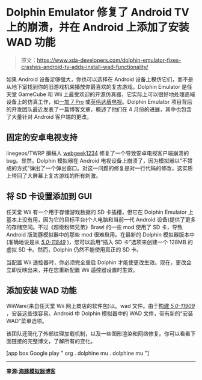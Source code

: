 # Dolphin Emulator 修复了 Android TV 上的崩溃，并在 Android 上添加了安装 WAD 功能

> 原文：<https://www.xda-developers.com/dolphin-emulator-fixes-crashes-android-tv-adds-install-wad-functionality/>

如果 Android 设备足够强大，你也可以选择在 Android 设备上模仿它们，而不是从地下室找到你的旧游戏机来播放你最喜欢的复古游戏。Dolphin Emulator 是任天堂 GameCube 和 Wii 上最受欢迎的开源仿真器，它实际上可以很好地处理高端设备上的仿真工作，如[一加 7 Pro](https://www.xda-developers.com/oneplus-7-pro-review-gamecube-wii-emulation/) 或[英伟达盾电视](https://www.xda-developers.com/nvidia-shield-tv-super-mario-galaxy/)。Dolphin Emulator 项目背后的开发团队最近发表了一篇博客文章，概述了他们在 4 月份的进展，其中也包含了大量针对 Android 客户端的更改。

## 固定的安卓电视支持

linegeos/TWRP 撰稿人 [webgeek1234](https://github.com/webgeek1234) 修复了一个导致安卓电视客户端崩溃的 bug。显然，Dolphin 模拟器在 Android 电视设备上崩溃了，因为模拟器以“不赞成的方式”弹出了一个弹出窗口。对这一问题的修复是对一行代码的修改，这实质上带回了大屏幕上复古游戏的所有刺激。

## 将 SD 卡设置添加到 GUI

任天堂 Wii 有一个用于存储游戏数据的 SD 卡插槽，但它在 Dolphin Emulator 上基本上没有用，因为它的目标平台(个人电脑和当前一代 Android 设备)提供了更多的存储空间。不过《超级粉碎兄弟》Brawl 的一些 mod 使用了 SD 卡，导致 Android 版海豚模拟器中的那些 mod 很难启用。在最新的 Dolphin 模拟器版本中(准确地说是从 [*5.0-11849*](https://dolphin-emu.org/download/dev/master/5.0-11849/) )，您可以启用“插入 SD 卡”选项来创建一个 128MB 的虚拟 SD 卡。然而，Dolphin 仍然不能使用真正的 SD 卡。

当配置 Wii 遥控器时，你必须完全重启 Dolphin 才能使更改生效。现在，更改会立即反映出来，并在您重新配置 Wii 遥控器设置时生效。

## 添加安装 WAD 功能

WiiWare(来自任天堂 Wii 网上商店的软件包)以。wad 文件。由于[构建 *5.0-11909*](https://dolphin-emu.org/download/dev/master/5.0-11909/) ，安装这些很容易。Android 中 Dolphin 模拟器中的 WAD 文件，带有新的“安装 WAD”菜单选项。

该团队还简化了外部纹理加载机制，以及一些图形渲染和网络修复。你可以看看下面链接的完整博文，了解所有的变化。

[app box Google play " org . dolphine mu . dolphine mu "]

* * *

**来源:[海豚模拟器博客](https://dolphin-emu.org/blog/2020/05/05/dolphin-progress-report-april-2020/)**